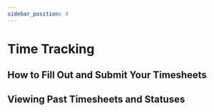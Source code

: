 ```yaml
---
sidebar_position: 4
---
```


# Time Tracking

## How to Fill Out and Submit Your Timesheets

## Viewing Past Timesheets and Statuses
